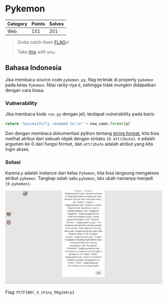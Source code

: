 # Pykemon

| Category  | Points | Solves
| --------- | ------ | ------
| Web       | 151    | 201

> Gotta catch them [FLAG](http://pykemon.chal.pwning.xxx/)s!

> Take [this](pykemon_735afe812b9fd0f3fe16e3164aff5cdc.tar.bz2) with you.

## Bahasa Indonesia

Jika membaca source code `pykemon.py`, flag terletak di property `pykemon` pada kelas `Pykemon`. Nilai rarity-nya `0`, sehingga tidak mungkin didapatkan dengan cara biasa.

### Vulnerability

Jika membaca kode `run.py` dengan jeli, terdapat vulnerability pada baris:
```python
return "Successfully renamed to:\n" + new_name.format(p)
```
Dan dengan membaca dokumentasi python tentang [string format](https://docs.python.org/3/library/string.html#formatspec), kita bisa melihat atribut dari sebuah objek dengan sintaks `{0.attribute}`. `0` adalah argumen ke-0 dari fungsi format, dan `attribute` adalah atribut yang kita ingin akses.

### Solusi
Karena `p` adalah instance dari kelas `Pykemon`, kita bisa langsung mengakses atribut `pykemon`. Tangkap salah satu `pykemon`, lalu ubah namanya menjadi `{0.pykemon}`.

![Screenshot 1](scr1.png)

Flag: `PCTF{N0t_4_sh1ny_M4g1k4rp}`
